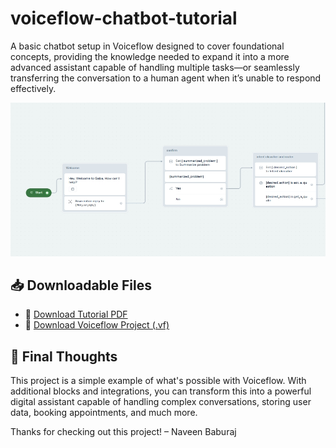 # voiceflow-chatbot-tutorial
A basic chatbot setup in Voiceflow designed to cover foundational concepts, providing the knowledge needed to expand it into a more advanced assistant capable of handling multiple tasks—or seamlessly transferring the conversation to a human agent when it’s unable to respond effectively.

![ScreenShot](Screenshots/Screenshot_1-7-2025_81638_creator.voiceflow.com.jpeg)

## 📥 Downloadable Files

- 📄 [Download Tutorial PDF](Voiceflow-chatbot.pdf)
- 📁 [Download Voiceflow Project (.vf)](Voiceflow-chatbot.pdf)

## 🙏 Final Thoughts
This project is a simple example of what's possible with Voiceflow. With additional blocks and integrations, you can transform this into a powerful digital assistant capable of handling complex conversations, storing user data, booking appointments, and much more.

Thanks for checking out this project!
– Naveen Baburaj
